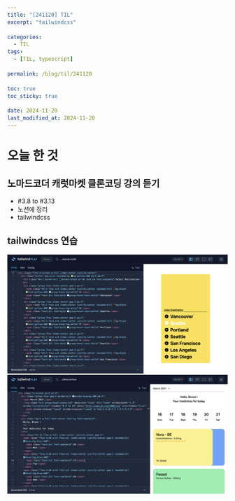 ```yaml
---
title: "[241120] TIL"
excerpt: "tailwindcss"

categories:
  - TIL
tags:
  - [TIL, typescript]

permalink: /blog/til/241120

toc: true
toc_sticky: true

date: 2024-11-20
last_modified_at: 2024-11-20
---
```


# 오늘 한 것

## 노마드코더 캐럿마켓 클론코딩 강의 듣기

- #3.8 to #3.13
- 노션에 정리
- tailwindcss

## tailwindcss 연습

![tailwindcss1](/assets/images/posts_img/til/241120-1.png)
![tailwindcss1](/assets/images/posts_img/til/241120-2.png)
